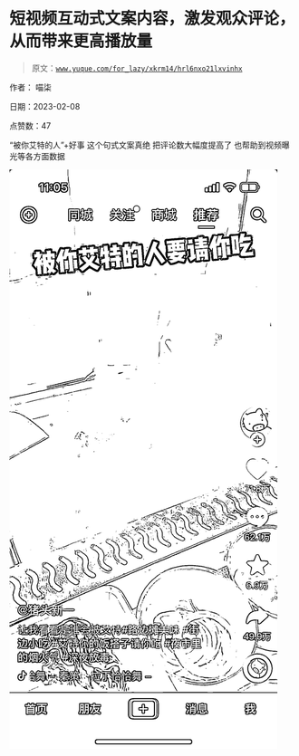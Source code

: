 # 短视频互动式文案内容，激发观众评论，从而带来更高播放量

> 原文：[`www.yuque.com/for_lazy/xkrm14/hrl6nxo21lxvinhx`](https://www.yuque.com/for_lazy/xkrm14/hrl6nxo21lxvinhx)

作者： 喵柒

日期：2023-02-08

点赞数：47

“被你艾特的人”+好事 这个句式文案真绝 把评论数大幅度提高了 也帮助到视频曝光等各方面数据

![](img/441ad5b74dec2fbc3d220be919a0c6a6.png)



